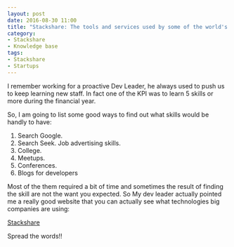 ```yaml
---
layout: post
date: 2016-08-30 11:00
title: "Stackshare: The tools and services used by some of the world's best startups "
category: 
- Stackshare
- Knowledge base
tags:
- Stackshare
- Startups
---
```

I remember working for a proactive Dev Leader, he always used to push us to keep learning new staff. In fact one of the KPI was to learn 5 skills or more during the financial year.

So, I am going to list some good ways to find out what skills would be handly to have:

1. Search Google.
2. Search Seek. Job advertising skills.
3. College.
4. Meetups.
5. Conferences.
6. Blogs for developers

Most of the them required a bit of time and sometimes the result of finding the skill are not the want you expected. So My dev leader actually pointed me a really good website 
that you can actually see what technologies big companies are using:

<a href="http://stackshare.io/stacks">Stackshare</a>


Spread the words!! 



